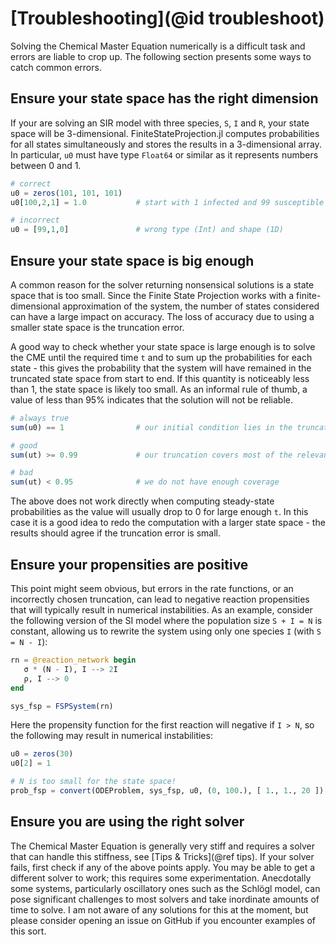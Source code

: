 # [Troubleshooting](@id troubleshoot)

Solving the Chemical Master Equation numerically is a difficult task and errors are liable to crop up. The following section presents some ways to catch common errors.

## Ensure your state space has the right dimension

If your are solving an SIR model with three species, ``S``, ``I`` and ``R``, your state space will be 3-dimensional. FiniteStateProjection.jl computes probabilities for all states simultaneously and stores the results in a 3-dimensional array. In particular, `u0` must have type `Float64` or similar as it represents numbers between 0 and 1.

```julia
# correct
u0 = zeros(101, 101, 101)
u0[100,2,1] = 1.0           # start with 1 infected and 99 susceptible individuals

# incorrect
u0 = [99,1,0]               # wrong type (Int) and shape (1D)
```

## Ensure your state space is big enough

A common reason for the solver returning nonsensical solutions is a state space that is too small. Since the Finite State Projection works with a finite-dimensional approximation of the system, the number of states considered can have a large impact on accuracy. The loss of accuracy due to using a smaller state space is the truncation error.

A good way to check whether your state space is large enough is to solve the CME until the required time ``t`` and to sum up the probabilities for each state - this gives the probability that the system will have remained in the truncated state space from start to end. If this quantity is noticeably less than 1, the state space is likely too small. As an informal rule of thumb, a value of less than 95% indicates that the solution will not be reliable.

```julia
# always true
sum(u0) == 1                # our initial condition lies in the truncated state space

# good
sum(ut) >= 0.99             # our truncation covers most of the relevant states

# bad
sum(ut) < 0.95              # we do not have enough coverage
```

The above does not work directly when computing steady-state probabilities as the value will usually drop to 0 for large enough ``t``. In this case it is a good idea to redo the computation with a larger state space - the results should agree if the truncation error is small.

## Ensure your propensities are positive

This point might seem obvious, but errors in the rate functions, or an incorrectly chosen truncation, can lead to negative reaction propensities that will typically result in numerical instabilities. As an example, consider the following version of the SI model where the population size ``S + I = N`` is constant, allowing us to rewrite the system using only one species ``I`` (with ``S = N - I``):

```julia
rn = @reaction_network begin
   σ * (N - I), I --> 2I
   ρ, I --> 0
end

sys_fsp = FSPSystem(rn)
```

Here the propensity function for the first reaction will negative if ``I > N``, so the following may result in numerical instabilities:

```julia
u0 = zeros(30)
u0[2] = 1

# N is too small for the state space!
prob_fsp = convert(ODEProblem, sys_fsp, u0, (0, 100.), [ 1., 1., 20 ])
```

## Ensure you are using the right solver

The Chemical Master Equation is generally very stiff and requires a solver that can handle this stiffness, see [Tips & Tricks](@ref tips). If your solver fails, first check if any of the above points apply. You may be able to get a different solver to work; this requires some experimentation. Anecdotally some systems, particularly oscillatory ones such as the Schlögl model, can pose significant challenges to most solvers and take inordinate amounts of time to solve. I am not aware of any solutions for this at the moment, but please consider opening an issue on GitHub if you encounter examples of this sort.
